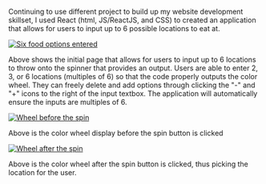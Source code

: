 Continuing to use different project to build up my website development skillset, I used React (html, JS/ReactJS, and CSS) to created an application that allows for users to input up to 6 possible locations to eat at.

[![Six food options entered](https://i.postimg.cc/52X34VgR/Screen-Shot-2021-01-11-at-1-54-30-PM.png)](https://postimg.cc/rDLWj7v1)

Above shows the initial page that allows for users to input up to 6 locations to throw onto the spinner that provides an output. Users are able to enter 2, 3, or 6 locations (multiples of 6) so that the code properly outputs the color wheel. They can freely delete and add options through clicking the "-" and "+" icons to the right of the input textbox. The application will automatically ensure the inputs are multiples of 6.

[![Wheel before the spin](https://i.postimg.cc/6q6rDJTz/Screen-Shot-2021-01-11-at-1-54-37-PM.png)](https://postimg.cc/LY7g1WtZ)

Above is the color wheel display before the spin button is clicked

[![Wheel after the spin](https://i.postimg.cc/DzdbFj9N/Screen-Shot-2021-01-11-at-1-54-44-PM.png)](https://postimg.cc/qtq7xLMc)

Above is the color wheel after the spin button is clicked, thus picking the location for the user.
